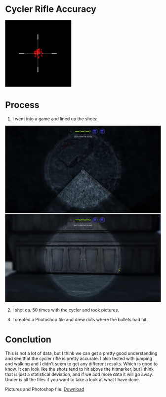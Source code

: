# Cycler Rifle Accuracy

<img src="Pictures/Cycler_Accuracy.jpg" alt="Cycler Accuracy">

# Process
  1. I went into a game and lined up the shots: 
  <img src="Pictures/Pic1.jpg" alt="Pic1">
  <img src="Pictures/Pic2.jpg" alt="Pic2">
  
  2. I shot ca. 50 times with the cycler and took pictures.
  
  3. I created a Photoshop file and drew dots where the bullets had hit.
  
# Conclution
This is not a lot of data, but I think we can get a pretty good understanding and see that the cycler rifle is pretty accurate. I also tested with jumping and walking and I didn't seem to get any different results. Which is good to know. It can look like the shots tend to hit above the hitmarker, but I think that is just a statistical deviation, and if we add more data it will go away. Under is all the files if you want to take a look at what I have done. 


Pictures and Photoshop file: [Download](https://github.com/Nikolai-Borbe/Cycler-Rifle-Accuracy/releases/tag/v1.0.1)
